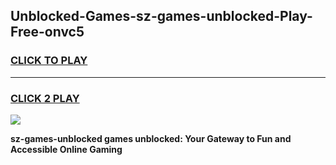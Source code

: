 
## Unblocked-Games-sz-games-unblocked-Play-Free-onvc5
<h3>
<a href="https://premium76.site?title=sz-games-unblocked&ref=23A">CLICK TO PLAY</a></h3>
<hr>

<h3>
<a href="https://premium76.site?title=sz-games-unblocked&ref=23A">CLICK 2 PLAY</a>
  
</h3>

<a href="https://premium76.site?title=sz-games-unblocked&ref=23A"><img src="https://clearcache.store/games.png"></a>


**sz-games-unblocked games unblocked: Your Gateway to Fun and Accessible Online Gaming**
